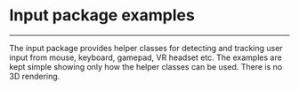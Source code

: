 # Input package examples

---

The input package provides helper classes for detecting and tracking user input from
mouse, keyboard, gamepad, VR headset etc. The examples are kept simple showing only
how the helper classes can be used. There is no 3D rendering.
